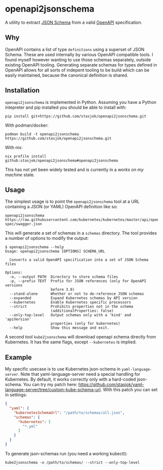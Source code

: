 # openapi2jsonschema

A utility to extract [JSON Schema](http://json-schema.org/) from a
valid [OpenAPI](https://www.openapis.org/) specification.

## Why

OpenAPI contains a list of type `definitions` using a superset of JSON
Schema. These are used internally by various OpenAPI compatible tools. I
found myself however wanting to use those schemas separately, outside
existing OpenAPI tooling. Generating separate schemas for types defined
in OpenAPI allows for all sorts of indepent tooling to be build which
can be easily maintained, because the canonical definition is shared.

## Installation

`openapi2jsonschema` is implemented in Python. Assuming you have a
Python intepreter and pip installed you should be able to install with:

```
pip install git+https://github.com/stasjok/openapi2jsonschema.git
```

With podman/docker:

```
podman build -t openapi2jsonschema https://github.com/stasjok/openapi2jsonschema.git
```

With nix:

```
nix profile install github:stasjok/openapi2jsonschema#openapi2jsonschema
```

This has not yet been widely tested and is currently in a _works on my
machine_ state.

## Usage

The simplest usage is to point the `openapi2jsonschema` tool at a URL
containing a JSON (or YAML) OpenAPI definition like so:

```
openapi2jsonschema https://raw.githubusercontent.com/kubernetes/kubernetes/master/api/openapi-spec/swagger.json
```

This will generate a set of schemas in a `schemas` directory. The tool
provides a number of options to modify the output:

```
$ openapi2jsonschema --help
Usage: openapi2jsonschema [OPTIONS] SCHEMA_URL

  Converts a valid OpenAPI specification into a set of JSON Schema files

Options:
  -o, --output PATH  Directory to store schema files
  -p, --prefix TEXT  Prefix for JSON references (only for OpenAPI versions
                     before 3.0)
  --stand-alone      Whether or not to de-reference JSON schemas
  --expanded         Expand Kubernetes schemas by API version
  --kubernetes       Enable Kubernetes specific processors
  --strict           Prohibits properties not in the schema
                     (additionalProperties: false)
  --only-top-level   Output schemas only with a 'kind' and 'apiVersion'
                     properties (only for kubernetes)
  --help             Show this message and exit.
```

A second tool `kube2jsonschema` will download openapi schema directly from Kubernetes.
It has the same flags, except `--kubernetes` is implied.

## Example

My specific usecase is to use Kubernetes json-schema in `yaml-language-server`.
Note that yaml-language-server need a special handling for Kubernetes.
By default, it works correctly only with a hard-coded json-schema.
You can try my patch here: <https://github.com/stasjok/yaml-language-server/tree/custom-kube-schema-url>.
With this patch you can set in settings:

```json
{
  "yaml": {
    "kubernetesSchemaUrl": "/path/to/schemas/all.json",
    "schemas": {
      "kubernetes": [
        "*.yml"
      ]
    }
  }
}
```

To generate json-schemas run (you need a working kubectl):

```
kube2jsonschema -o /path/to/schemas/ --strict --only-top-level
```
